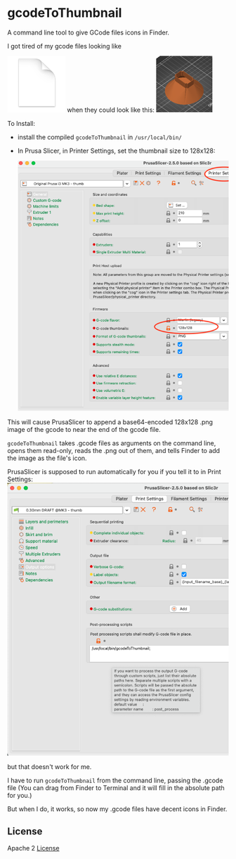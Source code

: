 # gcodeToThumbnail
A command line tool to give GCode files icons in Finder.

I got tired of my gcode files looking like 

![](images/before.png) when they could look like this: ![](images/sample.png)

To Install:

* install the compiled `gcodeToThumbnail` in `/usr/local/bin/`
* In Prusa Slicer, in Printer Settings, set the thumbnail size to 128x128:

   ![](images/128x128.png)

This will cause PrusaSlicer to append a base64-encoded 128x128 .png image of the gcode to near the end of the gcode file.

`gcodeToThumbnail` takes .gcode files as arguments on the command line, opens them read-only, reads the .png out of them, and tells Finder to add
the image as the file's icon.

PrusaSlicer is supposed to run  automatically for you if you tell it to in Print Settings:
  ![](images/printSettings.png) 

but that doesn't work for me.

I have to run `gcodeToThumbnail` from the command line, passing the .gcode file (You can drag from Finder to Terminal and it will fill in the absolute path for you.) 

But when I do, it works, so now my .gcode files have decent icons in Finder.

## License

Apache 2 [License](LICENSE)


